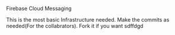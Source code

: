 Firebase Cloud Messaging 

This is the most basic Infrastructure needed. Make the commits as needed(For the collabrators). Fork it if you want
sdffdgd
